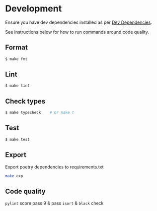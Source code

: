 # Development

Ensure you have dev dependencies installed as per [Dev Dependencies](installation.md#dev-dependencies).

See instructions below for how to run commands around code quality.


## Format

```sh
$ make fmt
```


## Lint

```sh
$ make lint
```


## Check types

```sh
$ make typecheck    # Or make t
```


## Test

```sh
$ make test
```

## Export

Export poetry dependencies to requirements.txt

```bash
make exp
```

## Code quality

`pylint` score pass 9 & pass `isort` & `black` check
